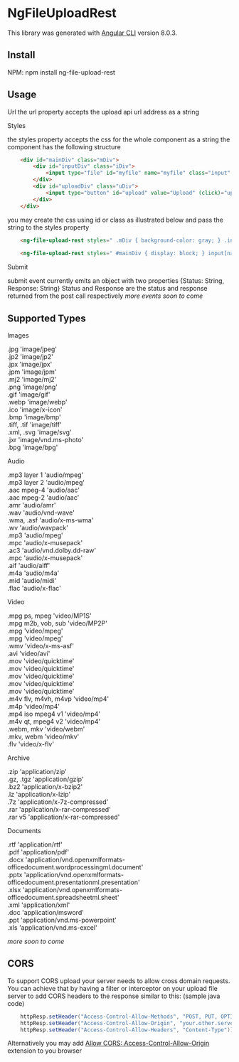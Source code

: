 # NgFileUploadRest

This library was generated with [Angular CLI](https://github.com/angular/angular-cli) version 8.0.3.

## Install

NPM: npm install ng-file-upload-rest

## Usage

Url
<ng-file-upload-rest url="http://localhost:8080/upload"></ng-file-upload-rest>
the url property accepts the upload api url address as a string

Styles

the styles property accepts the css for the whole component as a string
the component has the following structure
```html
    <div id="mainDiv" class="mDiv">
        <div id="inputDiv" class="iDiv">
            <input type="file" id="myfile" name="myfile" class="input" (change)="selectedFile()"/>
        </div>
        <div id="uploadDiv" class="uDiv">
            <input type="button" id="upload" value="Upload" (click)="uploadFile()" class="upload" />
        </div>
    </div>
```
you may create the css using id or class as illustrated below and pass the string to the styles property
```html
    <ng-file-upload-rest styles=" .mDiv { background-color: gray; } .input { color: red; } .upload { color: red; }"></ng-file-upload-rest>
    
    <ng-file-upload-rest styles=" #mainDiv { display: block; } input[name=myfile] { pointer-events: none; } #inputDiv { cursor: pointer; }"></ng-file-upload-rest>
```

Submit

submit event currently emits an object with two properties 
{Status: String, Response: String}
Status and Response are the status and response returned from the post call respectively
*more events soon to come*

## Supported Types

Images

.jpg 'image/jpeg'  
.jp2 'image/jp2'  
.jpx 'image/jpx'  
.jpm 'image/jpm'  
.mj2 'image/mj2'  
.png 'image/png'  
.gif 'image/gif'  
.webp 'image/webp'  
.ico 'image/x-icon'  
.bmp 'image/bmp'  
.tiff, .tif 'image/tiff'  
.xml, .svg 'image/svg'  
.jxr 'image/vnd.ms-photo'  
.bpg 'image/bpg'

Audio

.mp3 layer 1 'audio/mpeg'  
.mp3 layer 2 'audio/mpeg'  
.aac mpeg-4 'audio/aac'  
.aac mpeg-2 'audio/aac'  
.amr 'audio/amr'  
.wav 'audio/vnd-wave'  
.wma, .asf 'audio/x-ms-wma'  
.wv 'audio/wavpack'  
.mp3 'audio/mpeg'  
.mpc 'audio/x-musepack'  
.ac3 'audio/vnd.dolby.dd-raw'  
.mpc 'audio/x-musepack'  
.aif 'audio/aiff'  
.m4a 'audio/m4a'  
.mid 'audio/midi'  
.flac 'audio/x-flac'

Video

.mpg ps, mpeg 'video/MP1S'  
.mpg m2b, vob, sub 'video/MP2P'  
.mpg 'video/mpeg'  
.mpg 'video/mpeg'  
.wmv 'video/x-ms-asf'  
.avi 'video/avi'  
.mov 'video/quicktime'  
.mov 'video/quicktime'  
.mov 'video/quicktime'  
.mov 'video/quicktime'  
.mov 'video/quicktime'  
.m4v flv, m4vh, m4vp 'video/mp4'  
.m4p 'video/mp4'  
.mp4 iso mpeg4 v1 'video/mp4'  
.m4v qt, mpeg4 v2 'video/mp4'  
.webm, mkv 'video/webm'  
.mkv, webm 'video/mkv'  
.flv 'video/x-flv'

Archive

.zip 'application/zip'  
.gz, .tgz 'application/gzip'  
.bz2 'application/x-bzip2'  
.lz 'application/x-lzip'  
.7z 'application/x-7z-compressed'  
.rar 'application/x-rar-compressed'  
.rar v5 'application/x-rar-compressed'

Documents

.rtf 'application/rtf'  
.pdf 'application/pdf'  
.docx 'application/vnd.openxmlformats-officedocument.wordprocessingml.document'  
.pptx 'application/vnd.openxmlformats-officedocument.presentationml.presentation'  
.xlsx 'application/vnd.openxmlformats-officedocument.spreadsheetml.sheet'  
.xml 'application/xml'  
.doc 'application/msword'  
.ppt 'application/vnd.ms-powerpoint'  
.xls 'application/vnd.ms-excel'

*more soon to come*

## CORS
To support CORS upload your server needs to allow cross domain requests. You can achieve that by having a filter or interceptor on your upload file server to add CORS headers to the response similar to this: (sample java code)

```java
    httpResp.setHeader("Access-Control-Allow-Methods", "POST, PUT, OPTIONS");  
    httpResp.setHeader("Access-Control-Allow-Origin", "your.other.server.com");  
    httpResp.setHeader("Access-Control-Allow-Headers", "Content-Type"));  
```

Alternatively you may add [Allow CORS: Access-Control-Allow-Origin](https://mybrowseraddon.com/access-control-allow-origin.html "Allow CORS: Access-Control-Allow-origin") extension to you browser